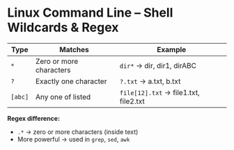 # Linux Command Line – Shell Wildcards & Regex

| Type    | Matches                 | Example                               |
| ------- | ----------------------- | ------------------------------------- |
| `*`     | Zero or more characters | `dir*` → dir, dir1, dirABC            |
| `?`     | Exactly one character   | `?.txt` → a.txt, b.txt                |
| `[abc]` | Any one of listed       | `file[12].txt` → file1.txt, file2.txt |

**Regex difference:**  
- `.*` → zero or more characters (inside text)  
- More powerful → used in `grep`, `sed`, `awk`